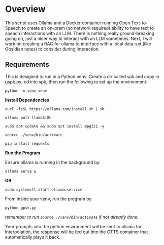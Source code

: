 # Overview

This script uses Ollama and a Docker container running Open Text-to-Speech to create an on-prem (no network required) ability to have text to speach interactions with an LLM. There is nothing really ground-breaking going on, just a nicer way to interact with an LLM sometimes. Next, I will work on creating a RAG for ollama to interface with a local data-set (like Obsidian notes) to consider during interaction.

## Requirements

This is designed to run in a Python venv. Create a dir called spk and copy in gspk.py; cd into spk, then run the following to set up the environment:

```
python -m venv venv
```

**Install Dependencies**

```
curl -fsSL https://ollama.com/install.sh | sh
```
```
ollama pull llama3:8b
```
```
sudo apt update && sudo apt install mpg321 -y
```
```
source ./venv/bin/activate
```
```
pip install requests
```

**Run the Program**

Ensure ollama is running in the background by:
```
ollama serve &
```
**OR**
```
sudo systemctl start ollama.service
```

From inside your venv, run the program by:
```
python gpsk.py
```
*remember to run `source ./venv/bin/activate` if not already done.*

Your prompts into the python environment will be sent to ollama for interpolation, the response will be fed out into the OTTS container that automatically plays it back.
